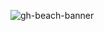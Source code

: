 ![gh-beach-banner](https://user-images.githubusercontent.com/57762234/185401269-59f0e43f-4035-4381-9fcb-8b8791974ccd.png)
![<img src="https://img.shields.io/badge/Codepen-000000?style=for-the-badge&logo=codepen&logoColor=white" />]("https://codepen.io/Johnmuir2001")

